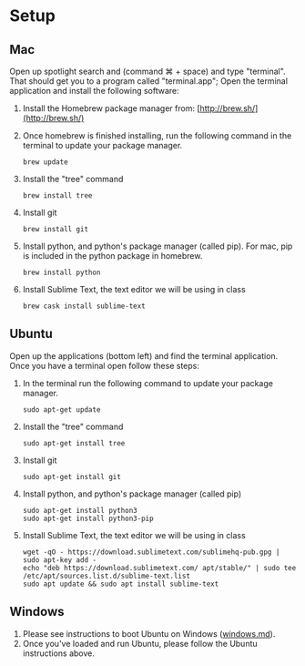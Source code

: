 # Setup

## Mac

Open up spotlight search and (command ⌘ + space) and type "terminal". That should get you to a program called "terminal.app"; Open the terminal application and install the following software: 

1. Install the Homebrew package manager from: [http://brew.sh/](http://brew.sh/)
2. Once homebrew is finished installing, run the following command in the terminal to update your package manager.

	`brew update`

3. Install the "tree" command

	`brew install tree`

4. Install git

	`brew install git`

5. Install python, and python's package manager (called pip). For mac, pip is included in the python package in homebrew.

	`brew install python`

6. Install Sublime Text, the text editor we will be using in class
	```
	brew cask install sublime-text
	```

## Ubuntu

Open up the applications (bottom left) and find the terminal application. Once you have a terminal open follow these steps:

1. In the terminal run the following command to update your package manager.

	`sudo apt-get update`

2. Install the "tree" command

	`sudo apt-get install tree`

3. Install git

	`sudo apt-get install git`

4. Install python, and python's package manager (called pip)

	```
	sudo apt-get install python3
	sudo apt-get install python3-pip
	```
	
5. Install Sublime Text, the text editor we will be using in class

	```
	wget -qO - https://download.sublimetext.com/sublimehq-pub.gpg | sudo apt-key add -
	echo "deb https://download.sublimetext.com/ apt/stable/" | sudo tee /etc/apt/sources.list.d/sublime-text.list
	sudo apt update && sudo apt install sublime-text
	```
	
## Windows

1. Please see instructions to boot Ubuntu on Windows ([windows.md](windows.md)). 
2. Once you've loaded and run Ubuntu, please follow the Ubuntu instructions above.
